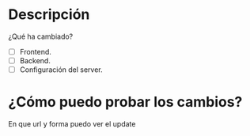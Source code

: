 # Descripción
¿Qué ha cambiado?

- [ ] Frontend.
- [ ] Backend.
- [ ] Configuración del server.

# ¿Cómo puedo probar los cambios?
En que url y forma puedo ver el update
